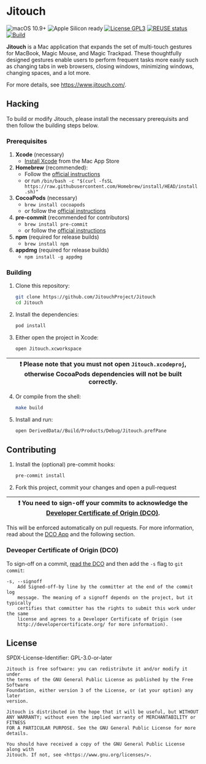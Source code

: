# Jitouch
![macOS 10.9+](https://img.shields.io/badge/macOS-10.9%2B-blue?logo=Apple)
![Apple Silicon ready](https://img.shields.io/badge/Apple%20Silicon-supported-blue?logo=Apple)
[![License GPL3](https://img.shields.io/github/license/Crazor/jitouch?color=success)](LICENSE)
[![REUSE status](https://api.reuse.software/badge/github.com/Crazor/jitouch)](https://api.reuse.software/info/github.com/Crazor/jitouch)
[![Build](https://github.com/Crazor/Jitouch/actions/workflows/build.yml/badge.svg)](https://github.com/Crazor/Jitouch/actions/workflows/build.yml)

**Jitouch** is a Mac application that expands the set of multi-touch gestures for MacBook, Magic Mouse, and Magic Trackpad. These thoughtfully designed gestures enable users to perform frequent tasks more easily such as changing tabs in web browsers, closing windows, minimizing windows, changing spaces, and a lot more.

For more details, see https://www.jitouch.com/.

## Hacking

To build or modify Jitouch, please install the necessary prerequisits and then follow the building steps below.

### Prerequisites

1. **Xcode** (necessary)
    - [Install Xcode](https://apps.apple.com/de/app/xcode/id497799835) from the Mac App Store
2. **Homebrew** (recommended):
    - Follow the [official instructions](https://brew.sh/)
    - or run `/bin/bash -c "$(curl -fsSL https://raw.githubusercontent.com/Homebrew/install/HEAD/install.sh)"`
3. **CocoaPods** (necessary)
    - `brew install cocoapods`
    - or follow the [official instructions](https://guides.cocoapods.org/using/getting-started.html#installation)
4. **pre-commit** (recommended for contributors)
    - `brew install pre-commit`
    - or follow the [official instructions](https://pre-commit.com/index.html#installation)
5. **npm** (required for release builds)
    - `brew install npm`
6. **appdmg** (required for release builds)
    - `npm install -g appdmg`


### Building
1. Clone this repository:
    ```bash
    git clone https://github.com/JitouchProject/Jitouch
    cd Jitouch
    ```
2. Install the dependencies:
    ```bash
    pod install
    ```
3. Either open the project in Xcode:
    ```bash
    open Jitouch.xcworkspace
    ````

| :exclamation: Please note that you must not open `Jitouch.xcodeproj`, otherwise CocoaPods dependencies will not be built correctly. |
|-|



4. Or compile from the shell:
    ```bash
    make build
    ````
5. Install and run:
    ```bash
    open DerivedData//Build/Products/Debug/Jitouch.prefPane
    ```

## Contributing

1. Install the (optional) pre-commit hooks:
    ```bash
    pre-commit install
    ```

2. Fork this project, commit your changes and open a pull-request

| :exclamation: You need to sign-off your commits to acknowledge the [Developer Certificate of Origin (DCO)](https://developercertificate.org/). |
|-|

This will be enforced automatically on pull requests. For more information, read about the [DCO App](https://github.com/apps/dco) and the following section.

### Deveoper Certificate of Origin (DCO)

To sign-off on a commit, [read the DCO](https://developercertificate.org/) and then add the `-s` flag to `git commit`:
```
-s, --signoff
    Add Signed-off-by line by the committer at the end of the commit log
    message. The meaning of a signoff depends on the project, but it typically
    certifies that committer has the rights to submit this work under the same
    license and agrees to a Developer Certificate of Origin (see
    http://developercertificate.org/ for more information).
```

## License

SPDX-License-Identifier: GPL-3.0-or-later

```
Jitouch is free software: you can redistribute it and/or modify it under
the terms of the GNU General Public License as published by the Free Software
Foundation, either version 3 of the License, or (at your option) any later
version.

Jitouch is distributed in the hope that it will be useful, but WITHOUT
ANY WARRANTY; without even the implied warranty of MERCHANTABILITY or FITNESS
FOR A PARTICULAR PURPOSE. See the GNU General Public License for more details.

You should have received a copy of the GNU General Public License along with
Jitouch. If not, see <https://www.gnu.org/licenses/>.
```
